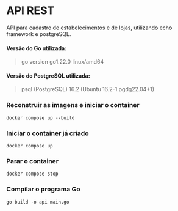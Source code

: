 # API REST
 API para cadastro de estabelecimentos e de lojas, utilizando echo framework e postgreSQL.

#### Versão do Go utilizada:
> go version go1.22.0 linux/amd64

#### Versão do PostgreSQL utilizada:
> psql (PostgreSQL) 16.2 (Ubuntu 16.2-1.pgdg22.04+1)

### Reconstruir as imagens e iniciar o container
    docker compose up --build

### Iniciar o container já criado
    docker compose up

### Parar o container
    docker compose stop

### Compilar o programa Go
    go build -o api main.go
